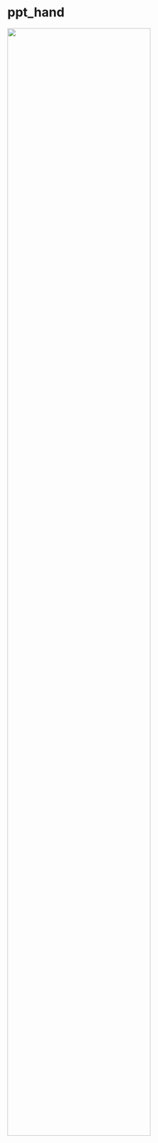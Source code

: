 # ppt_hand

<img width="80%" src="https://user-images.githubusercontent.com/100823895/196885500-083da469-511f-4e70-9a56-f943fec4667e.png"/>
